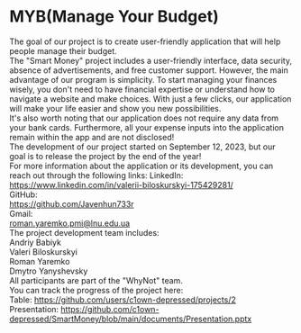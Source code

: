 # MYB(Manage Your Budget)
The goal of our project is to create user-friendly application that will help people manage their budget.  
The "Smart Money" project includes a user-friendly interface, data security, absence of advertisements, and free customer support. However, the main advantage of our program is simplicity. To start managing your finances wisely, you don't need to have financial expertise or understand how to navigate a website and make choices. With just a few clicks, our application will make your life easier and show you new possibilities.  
It's also worth noting that our application does not require any data from your bank cards. Furthermore, all your expense inputs into the application remain within the app and are not disclosed!  
The development of our project started on September 12, 2023, but our goal is to release the project by the end of the year!  
For more information about the application or its development, you can reach out through the following links:
LinkedIn:  
https://www.linkedin.com/in/valerii-biloskurskyi-175429281/  
GitHub:  
https://github.com/Javenhun733r  
Gmail:  
roman.yaremko.pmi@lnu.edu.ua  
The project development team includes:  
Andriy Babiyk  
Valeri Biloskurskyi    
Roman Yaremko  
Dmytro Yanyshevsky  
All participants are part of the "WhyNot" team.  
You can track the progress of the project here:  
Table: https://github.com/users/c1own-depressed/projects/2  
Presentation: https://github.com/c1own-depressed/SmartMoney/blob/main/documents/Presentation.pptx  
